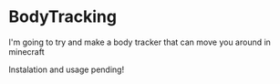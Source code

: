 # BodyTracking
I'm going to try and make a body tracker that can move you around in minecraft

Instalation and usage pending!
